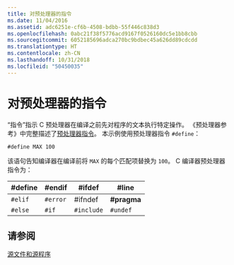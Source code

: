 ```yaml
---
title: 对预处理器的指令
ms.date: 11/04/2016
ms.assetid: adc6251e-cf6b-4508-bdbb-55f446c838d3
ms.openlocfilehash: 0abc21f38f5776acd9167f0526160dc5e1bb8cbb
ms.sourcegitcommit: 6052185696adca270bc9bdbec45a626dd89cdcdd
ms.translationtype: HT
ms.contentlocale: zh-CN
ms.lasthandoff: 10/31/2018
ms.locfileid: "50450035"
---
```

# <a name="directives-to-the-preprocessor"></a>对预处理器的指令

“指令”指示 C 预处理器在编译之前先对程序的文本执行特定操作。 《预处理器参考》中完整描述了[预处理器指令](../preprocessor/preprocessor-directives.md)。 本示例使用预处理器指令 `#define`：

```
#define MAX 100
```

该语句告知编译器在编译前将 `MAX` 的每个匹配项替换为 `100`。 C 编译器预处理器指令为：

|#define|#endif|#ifdef|#line|
|--------------|-------------|-------------|------------|
|`#elif`|`#error`|#ifndef|**#pragma**|
|`#else`|`#if`|`#include`|`#undef`|

## <a name="see-also"></a>请参阅

[源文件和源程序](../c-language/source-files-and-source-programs.md)